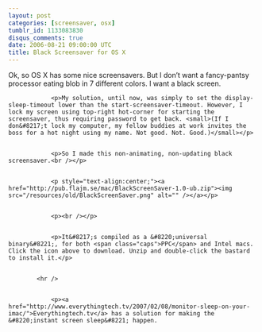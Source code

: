 ```yaml
---
layout: post
categories: [screensaver, osx]
tumblr_id: 1133083830
disqus_comments: true
date: 2006-08-21 09:00:00 UTC
title: Black Screensaver for OS X
---
```


Ok, so <span class="caps">OS X</span> has some nice screensavers. But I don&#8217;t want a fancy-pantsy processor eating blob in 7 different colors. I want a black screen.</p>


				<p>My solution, until now, was simply to set the display-sleep-timeout lower than the start-screensaver-timeout. However, I lock my screen using top-right hot-corner for starting the screensaver, thus requiring password to get back. <small>(If I don&#8217;t lock my computer, my fellow buddies at work invites the boss for a hot night using my name. Not good. Not. Good.)</small></p>


				<p>So I made this non-animating, non-updating black screensaver.<br /></p>


				<p style="text-align:center;"><a href="http://pub.flajm.se/mac/BlackScreenSaver-1.0-ub.zip"><img src="/resources/old/BlackScreenSaver.png" alt="" /></a></p>


				<p><br /></p>


				<p>It&#8217;s compiled as a &#8220;universal binary&#8221;, for both <span class="caps">PPC</span> and Intel macs. Click the icon above to download. Unzip and double-click the bastard to install it.</p>


			<hr />


				<p><a href="http://www.everythingtech.tv/2007/02/08/monitor-sleep-on-your-imac/">Everythingtech.tv</a> has a solution for making the &#8220;instant screen sleep&#8221; happen.
